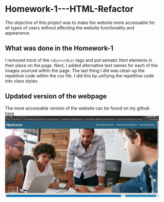 # Homework-1---HTML-Refactor
The objective of this project was to make the website more accessable for all types of users without affecting the website functionality and appearance.

## What was done in the Homework-1
I removed most of the ``<div></div>`` tags and put sematic html elements in their place on the page.
Next, I added alternative text names for each of the images sourced within the page. 
The last thing I did was clean up the repetitive code within the css file. I did this by unifying the repetttive code into class styles. 

## Updated version of the webpage
The more accessable version of the website can be found on my github [here](https://kalvinn361.github.io/Homework-3-PasswordGenerator/)
![Screenshot](./assets/images/People.png)
